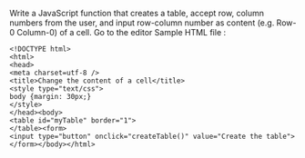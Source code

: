 Write a JavaScript function that creates a table, accept row, column numbers from the user, and input row-column number as content (e.g. Row-0 Column-0) of a cell. Go to the editor
Sample HTML file :
```
<!DOCTYPE html>
<html>
<head>
<meta charset=utf-8 />
<title>Change the content of a cell</title>
<style type="text/css">
body {margin: 30px;}
</style>  
</head><body>
<table id="myTable" border="1">
</table><form>
<input type="button" onclick="createTable()" value="Create the table">
</form></body></html>
```